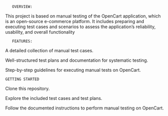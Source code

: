        OVERVIEW:

This project is based on manual testing of the OpenCart application, which is an open-source e-commerce platform. It includes preparing and executing test cases and scenarios to assess the application’s reliability, usability, and overall functionality

       FEATURES:

A detailed collection of manual test cases.

Well-structured test plans and documentation for systematic testing.

Step-by-step guidelines for executing manual tests on OpenCart.

	GETTING STARTED

Clone this repository.

Explore the included test cases and test plans.

Follow the documented instructions to perform manual testing on OpenCart.
